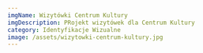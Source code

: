 ```yaml
---
imgName: Wizytówki Centrum Kultury
imgDescription: PRojekt wizytówek dla Centrum Kultury
category: Identyfikacje Wizualne
image: /assets/wizytowki-centrum-kultury.jpg
---
```

